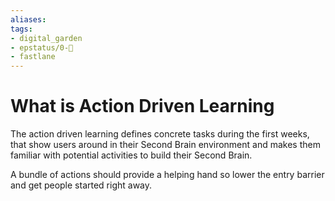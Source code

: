 ```yaml
---
aliases: 
tags: 
- digital_garden
- epstatus/0-🌰
- fastlane
---
```

# What is Action Driven Learning
The action driven learning defines concrete tasks during the first weeks, that show users around in their Second Brain environment and makes them familiar with potential activities to build their Second Brain.

A bundle of actions should provide a helping hand so lower the entry barrier and get people started right away.


